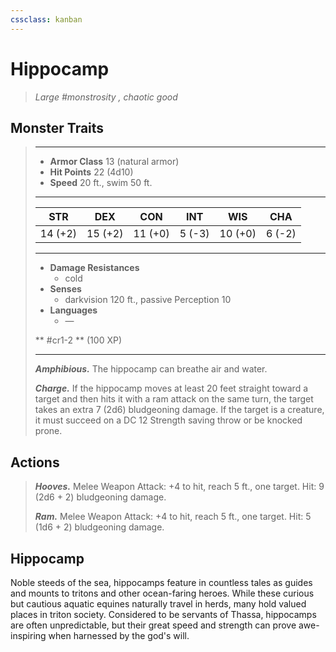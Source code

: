 ```yaml
---
cssclass: kanban
---
```


# Hippocamp
>*Large #monstrosity , chaotic good*
## Monster Traits
>___
>- **Armor Class** 13 (natural armor)
>- **Hit Points** 22 (4d10)
>- **Speed** 20 ft., swim 50 ft.
>___
>|STR|DEX|CON|INT|WIS|CHA|
>|:---:|:---:|:---:|:---:|:---:|:---:|
>|14 (+2)|15 (+2)|11 (+0)|5 (-3)|10 (+0)|6 (-2)|
>___
>- **Damage Resistances**
>	 - cold
>- **Senses**
>	 - darkvision 120 ft., passive Perception 10
>- **Languages**
>	 - —
>
> ** #cr1-2 ** (100 XP)
>___
>***Amphibious.*** The hippocamp can breathe air and water.  
>
>***Charge.*** If the hippocamp moves at least 20 feet straight toward a target and then hits it with a ram attack on the same turn, the target takes an extra 7 (2d6) bludgeoning damage. If the target is a creature, it must succeed on a DC 12 Strength saving throw or be knocked prone.  
>
## Actions
>***Hooves.*** Melee Weapon Attack: +4 to hit, reach 5 ft., one target. Hit: 9 (2d6 + 2) bludgeoning damage.  
>
>***Ram.*** Melee Weapon Attack: +4 to hit, reach 5 ft., one target. Hit: 5 (1d6 + 2) bludgeoning damage.
## Hippocamp
Noble steeds of the sea, hippocamps feature in countless tales as guides and mounts to tritons and other ocean-faring heroes. While these curious but cautious aquatic equines naturally travel in herds, many hold valued places in triton society. Considered to be servants of Thassa, hippocamps are often unpredictable, but their great speed and strength can prove awe-inspiring when harnessed by the god's will.